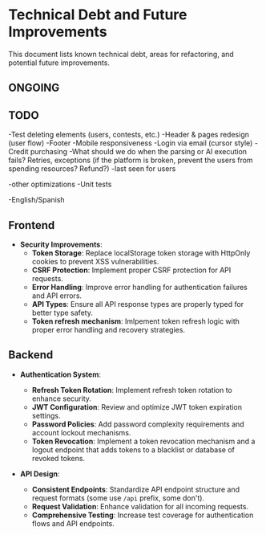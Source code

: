 # Technical Debt and Future Improvements

This document lists known technical debt, areas for refactoring, and potential future improvements.

## ONGOING

## TODO

-Test deleting elements (users, contests, etc.)
-Header & pages redesign  (user flow)
-Footer
-Mobile responsiveness
-Login via email (cursor style)
-Credit purchasing
-What should we do when the parsing or AI execution fails? Retries, exceptions (if the platform is broken, prevent the users from spending resources? Refund?)
-last seen for users

-other optimizations
-Unit tests

-English/Spanish


## Frontend

* **Security Improvements**:
  * **Token Storage**: Replace localStorage token storage with HttpOnly cookies to prevent XSS vulnerabilities.
  * **CSRF Protection**: Implement proper CSRF protection for API requests.
  * **Error Handling**: Improve error handling for authentication failures and API errors.
  * **API Types**: Ensure all API response types are properly typed for better type safety.
  * **Token refresh mechanism**: Imlpement token refresh logic with proper error handling and recovery strategies.

## Backend

* **Authentication System**:
  * **Refresh Token Rotation**: Implement refresh token rotation to enhance security.
  * **JWT Configuration**: Review and optimize JWT token expiration settings.
  * **Password Policies**: Add password complexity requirements and account lockout mechanisms.
  * **Token Revocation**: Implement a token revocation mechanism and a logout endpoint that adds tokens to a blacklist or database of revoked tokens.

* **API Design**:
  * **Consistent Endpoints**: Standardize API endpoint structure and request formats (some use `/api` prefix, some don't).
  * **Request Validation**: Enhance validation for all incoming requests.
  * **Comprehensive Testing**: Increase test coverage for authentication flows and API endpoints. 